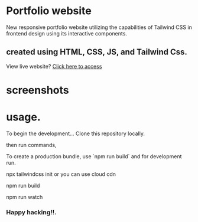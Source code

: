 # Portfolio website
New responsive portfolio website utilizing the capabilities of Tailwind CSS in frontend design using its interactive components.
<h2>created using HTML, CSS, JS, and Tailwind Css.</h2>
<p> View live website? <a href="https://antoney20.github.io/Portfolio/">Click here to access </a>

# screenshots


# usage.
To begin the development...
Clone this repository locally. 
<p> then run commands,</p>
To create a production bundle, use `npm run build` and for development run.
    <p>  npx tailwindcss init  or you can use cloud cdn</p>
     <p> npm run build </p>
     <p> npm run watch </p>
  <h3> Happy hacking!!.</h3>